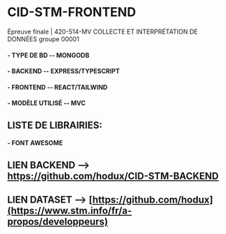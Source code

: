 # CID-STM-FRONTEND
Épreuve finale | 420-514-MV COLLECTE ET INTERPRÉTATION DE DONNÉES groupe 00001

#### - TYPE DE BD -- MONGODB
#### - BACKEND -- EXPRESS/TYPESCRIPT 
#### - FRONTEND -- REACT/TAILWIND
#### - MODÈLE UTILISÉ -- MVC
## LISTE DE LIBRAIRIES: 
  #### - FONT AWESOME



## LIEN BACKEND --> https://github.com/hodux/CID-STM-BACKEND
## LIEN DATASET --> [https://github.com/hodux](https://www.stm.info/fr/a-propos/developpeurs)
